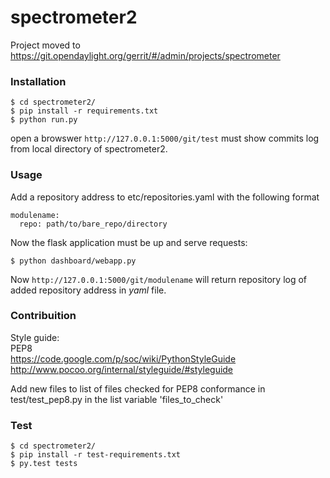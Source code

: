 # spectrometer2

Project moved to https://git.opendaylight.org/gerrit/#/admin/projects/spectrometer

### Installation
```
$ cd spectrometer2/
$ pip install -r requirements.txt
$ python run.py
```

open a browswer
`http://127.0.0.1:5000/git/test`
must show commits log from local directory of spectrometer2.

### Usage
Add a repository address to etc/repositories.yaml
with the following format  
```
modulename:
  repo: path/to/bare_repo/directory
```
Now the flask application must be up and serve requests:
```
$ python dashboard/webapp.py
```
Now `http://127.0.0.1:5000/git/modulename` will return repository log of added repository address in *yaml* file.

### Contribuition
Style guide:  
PEP8  
https://code.google.com/p/soc/wiki/PythonStyleGuide  
http://www.pocoo.org/internal/styleguide/#styleguide

Add new files to list of files checked for PEP8 conformance in test/test_pep8.py in the list variable 'files_to_check'

### Test
```
$ cd spectrometer2/
$ pip install -r test-requirements.txt
$ py.test tests
```
